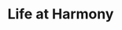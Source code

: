 ---
templateKey: 'careers-page'
path: /careers
title: Life at Harmony
description: >-
    We’re on a mission to 1000x the public blockchain. Are you ready to build the next rocketship with a great team? If you’re passionate about a global-scale decentralized future, come join us.
joblink: https://jobs.lever.co/harmony
content:
    - image: /images/careers/harmony-careers-01.jpg
      title: Harmony for One and All
      text: >- 
        After having worked at some of the best technology companies, we’ve come together to solve the most exciting technical problems. We share an entrepreneurial spirit, and a hunger to create solutions that matter.
        Our mission is to bring open consensus to 10 billion people. It’s something we’ll tell our grandkids about, and we want to have fun making it happen.
    - image: /images/careers/harmony-careers-02.jpg
      title: A Place to Call Our Own
      text: >- 
        We’re on a bold mission with a clear target, but the journey to get there matters a lot to us. We want to build a global community that shares our values — empathy, passion, and excellence.
        We put in the hours to make things happen, but we also get together for happy hours every now and then. After a long week, we unwind with team yoga. Gym memberships and Macbook Pros are covered, right alongside daily in-house meals. It’s work, the way we think it should be.
footer_title: Apply to Join the Team
footer_text: >-
  Are you a self-driven, talented, and passionate engineer ready to build the decentralized future? If so, we’re ready for you!    
---